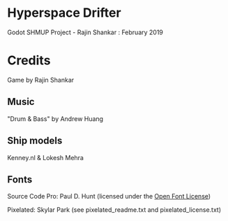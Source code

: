 # Hyperspace Drifter
Godot SHMUP Project - Rajin Shankar : February 2019

# Credits
Game by Rajin Shankar

## Music
"Drum & Bass" by Andrew Huang

## Ship models
Kenney.nl & Lokesh Mehra

## Fonts
Source Code Pro: Paul D. Hunt (licensed under the [Open Font License](http://scripts.sil.org/cms/scripts/page.php?site_id=nrsi&id=OFL_web))

Pixelated: Skylar Park (see pixelated_readme.txt and pixelated_license.txt)

